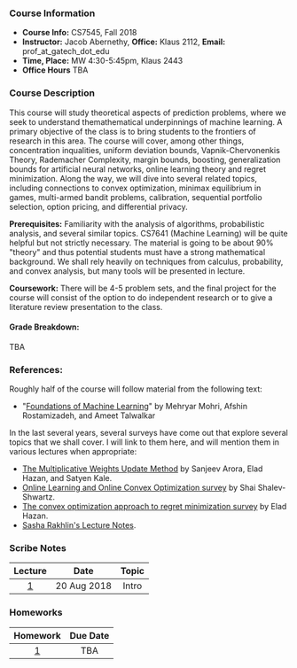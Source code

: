 
### Course Information

* **Course Info:**	CS7545, Fall 2018
* **Instructor:**	Jacob Abernethy, **Office:** Klaus 2112, **Email:** prof_at_gatech_dot_edu
* **Time, Place:**	MW 4:30-5:45pm, Klaus 2443
* **Office Hours**	TBA


### Course Description

This course will study theoretical aspects of prediction problems, where we seek to understand themathematical underpinnings of machine learning. A primary objective of the class is to bring students to the frontiers of research in this area. The course will cover, among other things, concentration inqualities, uniform deviation bounds, Vapnik-Chervonenkis Theory, Rademacher Complexity, margin bounds, boosting, generalization bounds for artificial neural networks, online learning theory and regret minimization. Along the way, we will dive into several related topics, including connections to convex optimization, minimax equilibrium in games, multi-armed bandit problems, calibration, sequential portfolio selection, option pricing, and differential privacy.

**Prerequisites:** Familiarity with the analysis of algorithms, probabilistic analysis, and several similar topics. CS7641 (Machine Learning) will be quite helpful but not strictly necessary. The material is going to be about 90% "theory" and thus potential students must have a strong mathematical background. We shall rely heavily on techniques from calculus, probability, and convex analysis, but many tools will be presented in lecture.

**Coursework:** There will be 4-5 problem sets, and the final project for the course will consist of the option to do independent research or to give a literature review presentation to the class.

#### Grade Breakdown: 
TBA


### References:

Roughly half of the course will follow material from the following text:

 * "[Foundations of Machine Learning](https://www.amazon.com/Foundations-Machine-Learning-Adaptive-Computation/dp/026201825X)" by Mehryar Mohri, Afshin Rostamizadeh, and Ameet Talwalkar

In the last several years, several surveys have come out that explore several topics that we shall cover. I will link to them here, and will mention them in various lectures when appropriate:

* [The Multiplicative Weights Update Method](http://www.cs.princeton.edu/~arora/pubs/MWsurvey.pdf) by Sanjeev Arora, Elad Hazan, and Satyen Kale.
* [Online Learning and Online Convex Optimization survey](http://www.cs.huji.ac.il/~shais/papers/OLsurvey.pdf) by Shai Shalev-Shwartz.
* [The convex optimization approach to regret minimization survey](http://www.cs.princeton.edu/~ehazan/papers/OCO-survey.pdf) by Elad Hazan.
* [Sasha Rakhlin's Lecture Notes](http://www-stat.wharton.upenn.edu/~rakhlin/courses/stat928/stat928_notes.pdf).


### Scribe Notes

| Lecture | Date  | Topic |
| :------------: |:-------------: |:-------------: |
| [1](./scribes/1.pdf) | 20 Aug 2018 | Intro |



### Homeworks

| Homework | Due Date  | 
| :------------: |:-------------: |
| [1](./hw/hw1.pdf) | TBA |